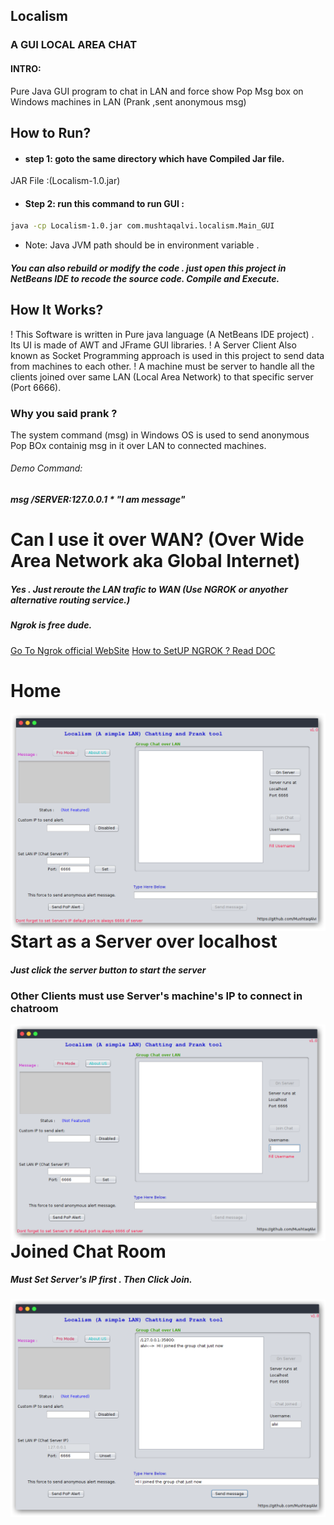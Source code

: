

## Localism
### A GUI LOCAL AREA CHAT
#### INTRO:
Pure Java GUI program to chat in LAN and force show Pop Msg box on Windows machines in LAN (Prank ,sent anonymous msg)
## How to Run?
- #### step 1: goto the same directory which have Compiled Jar file.
JAR File :(Localism-1.0.jar)
- #### Step 2: run this command to run GUI :
```sh
java -cp Localism-1.0.jar com.mushtaqalvi.localism.Main_GUI
```

- Note: Java JVM path should be in environment variable .

##### You can also rebuild or modify the code . just open this project in NetBeans IDE to recode the source code. Compile and Execute.

## How It Works?
! This Software is written in Pure java language (A NetBeans IDE project) . Its UI is made of AWT and JFrame GUI libraries.
! A Server Client Also known as Socket Programming approach is used in this project to send data from machines to each other.
! A machine must be server to handle all the clients joined over same LAN (Local Area Network) to that specific server (Port 6666).

### Why you said prank ?

The system command (msg) in Windows OS is used to send anonymous Pop BOx containig msg in it over LAN to connected machines.
###### Demo Command:
##### msg /SERVER:127.0.0.1 * "I am message" 

# Can I use it over WAN? (Over Wide Area Network aka Global Internet)
##### Yes . Just reroute the LAN trafic to WAN (Use NGROK or anyother alternative routing service.)
##### Ngrok is free dude.
[Go To Ngrok official WebSite](https://ngrok.com/)
[How to SetUP NGROK ? Read DOC](https://ngrok.com/docs)


# Home
<img src="https://github.com/MushtaqAlvi/Localism_Chat/blob/main/screenshots/home.png"
     alt="Localism Main Screen"
     style="float: left; margin-right: 10px;" />
     
# Start as a Server over localhost
##### Just click the server button to start the server
### Other Clients must use Server's machine's IP to connect in chatroom
<img src="https://github.com/MushtaqAlvi/Localism_Chat/blob/main/screenshots/server.png"
     alt="Localism Server Running"
     style="float: left; margin-right: 10px;" />
# Joined Chat Room
##### Must Set Server's IP first . Then Click Join.
<img src="https://github.com/MushtaqAlvi/Localism_Chat/blob/main/screenshots/joined.png"
     alt="Localism Joined Chat"
     style="float: left; margin-right: 10px;" />
     
     
